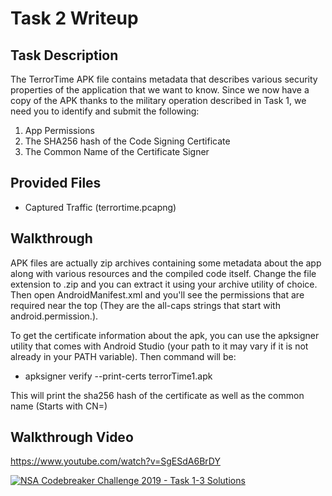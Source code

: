# Task 2 Writeup

## Task Description

The TerrorTime APK file contains metadata that describes various security properties of the application that we want to know. Since we now have a copy of the APK thanks to the military operation described in Task 1, we need you to identify and submit the following:

1. App Permissions
1. The SHA256 hash of the Code Signing Certificate
1. The Common Name of the Certificate Signer

## Provided Files

* Captured Traffic (terrortime.pcapng)

## Walkthrough

APK files are actually zip archives containing some metadata about the app along with various resources and the compiled code itself. Change the file extension to .zip and you can extract it using your archive utility of choice. Then open AndroidManifest.xml and you'll see the permissions that are required near the top (They are the all-caps strings that start with android.permission.).

To get the certificate information about the apk, you can use the apksigner utility that comes with Android Studio (your path to it may vary if it is not already in your PATH variable). Then command will be:

* apksigner verify --print-certs terrorTime1.apk

This will print the sha256 hash of the certificate as well as the common name (Starts with CN=)

## Walkthrough Video
https://www.youtube.com/watch?v=SgESdA6BrDY

[![NSA Codebreaker Challenge 2019 - Task 1-3 Solutions](https://img.youtube.com/vi/SgESdA6BrDY/0.jpg)](https://www.youtube.com/watch?v=SgESdA6BrDY)

